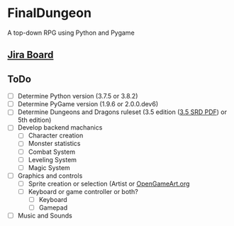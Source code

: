 # FinalDungeon
A top-down RPG using Python and Pygame

## [Jira Board](https://finaldungeon.atlassian.net/)

## ToDo
- [ ] Determine Python version (3.7.5 or 3.8.2)
- [ ] Determine PyGame version (1.9.6 or 2.0.0.dev6)
- [ ] Determine Dungeons and Dragons ruleset (3.5 edition ([3.5 SRD PDF](http://www.easydamus.com/D&D_Compendium_and_House_Rules.pdf)) or 5th edition)
- [ ] Develop backend machanics
  - [ ] Character creation
  - [ ] Monster statistics
  - [ ] Combat System
  - [ ] Leveling System
  - [ ] Magic System
- [ ] Graphics and controls
  - [ ] Sprite creation or selection (Artist or [OpenGameArt.org](https://opengameart.org)
  - [ ] Keyboard or game controller or both?
    - [ ] Keyboard
    - [ ] Gamepad
- [ ] Music and Sounds
